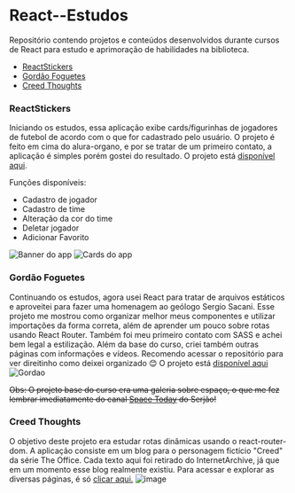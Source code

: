 # React--Estudos
Repositório contendo projetos e conteúdos desenvolvidos durante cursos de React para estudo e aprimoração de  habilidades na biblioteca.

- [ReactStickers](#reactstickers)
- [Gordão Foguetes](#gordão-foguetes)
- [Creed Thoughts](#creed-thoughts)

### ReactStickers
Iniciando os estudos, essa aplicação exibe cards/figurinhas de jogadores de futebol de acordo com o que for cadastrado pelo usuário. O projeto é feito em cima do alura-organo, e por se tratar de um primeiro contato, a aplicação é simples porém gostei do resultado. 
O projeto está [disponível aqui](https://alan-organo.vercel.app). 

Funções disponíveis:
- Cadastro de jogador
- Cadastro de time
- Alteração da cor do time
- Deletar jogador
- Adicionar Favorito

![Banner do app](https://user-images.githubusercontent.com/17684918/256535412-33ba92fa-efa3-4e88-89ea-2990308c44b6.png)
![Cards do app](https://user-images.githubusercontent.com/17684918/256535390-67d622f9-ea3f-40f1-a5cb-4f4dd2f72bfc.png)

### Gordão Foguetes
Continuando os estudos, agora usei React para tratar de arquivos estáticos e aproveitei para fazer uma homenagem ao geólogo Sergio Sacani. Esse projeto me mostrou como organizar melhor meus componentes e utilizar importações da forma correta, além de aprender um pouco sobre rotas usando React Router. Também foi meu primeiro contato com SASS e achei bem legal a estilização. Além da base do curso, criei também outras páginas com informações e vídeos.
Recomendo acessar o repositório para ver direitinho como deixei organizado 😊 O projeto está [disponível aqui](https://gordao-foguetes.vercel.app)
![Gordao](https://github.com/alan004/React--Estudos/assets/17684918/2628dfc7-9843-4c82-a109-44c2f862dd52)

<s>Obs: O projeto base do curso era uma galeria sobre espaço, o que me fez lembrar imediatamente do canal [Space Today](https://www.youtube.com/channel/UC_Fk7hHbl7vv_7K8tYqJd5A) do Serjão!</s>

### Creed Thoughts
O objetivo deste projeto era estudar rotas dinâmicas usando o react-router-dom. A aplicação consiste em um blog para o personagem fictício "Creed" da série The Office. Cada texto aqui foi retirado do InternetArchive, já que em um momento esse blog realmente existiu. Para acessar e explorar as diversas páginas, é só [clicar aqui.](https://creedthoughts.vercel.app)
![image](https://github.com/alan004/React--Estudos/assets/17684918/fcfd8bde-109a-46cd-b7bc-10ba2d338822)
